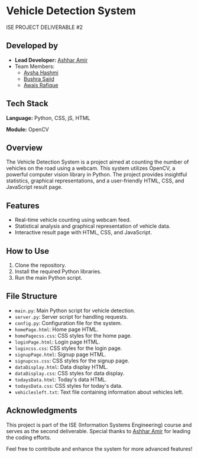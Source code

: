 # Vehicle Detection System

ISE PROJECT DELIVERABLE #2

## Developed by

- **Lead Developer:** [Ashhar Amir](https://github.com/AsharAmir)
- Team Members:
  - [Aysha Hashmi](#)
  - [Bushra Sajid](#)
  - [Awais Rafique](#)

## Tech Stack

**Language:** Python, CSS, jS, HTML

**Module:** OpenCV

## Overview

The Vehicle Detection System is a project aimed at counting the number of vehicles on the road using a webcam. This system utilizes OpenCV, a powerful computer vision library in Python. The project provides insightful statistics, graphical representations, and a user-friendly HTML, CSS, and JavaScript result page.

## Features

- Real-time vehicle counting using webcam feed.
- Statistical analysis and graphical representation of vehicle data.
- Interactive result page with HTML, CSS, and JavaScript.

## How to Use

1. Clone the repository.
2. Install the required Python libraries.
3. Run the main Python script.

## File Structure

- `main.py`: Main Python script for vehicle detection.
- `server.py`: Server script for handling requests.
- `config.py`: Configuration file for the system.
- `homePage.html`: Home page HTML.
- `homePagecss.css`: CSS styles for the home page.
- `loginPage.html`: Login page HTML.
- `logincss.css`: CSS styles for the login page.
- `signupPage.html`: Signup page HTML.
- `signupcss.css`: CSS styles for the signup page.
- `dataDisplay.html`: Data display HTML.
- `dataDisplay.css`: CSS styles for data display.
- `todaysData.html`: Today's data HTML.
- `todaysData.css`: CSS styles for today's data.
- `vehiclesleft.txt`: Text file containing information about vehicles left.

## Acknowledgments

This project is part of the ISE (Information Systems Engineering) course and serves as the second deliverable. Special thanks to [Ashhar Amir](https://github.com/AsharAmir) for leading the coding efforts.

Feel free to contribute and enhance the system for more advanced features!
